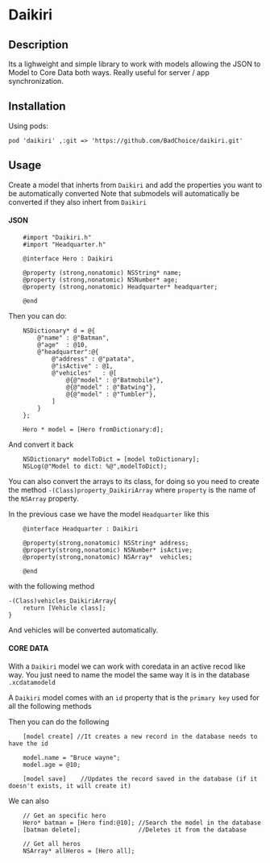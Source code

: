 # Daikiri

## Description
Its a lighweight and simple library to work with models allowing the JSON to Model to Core Data both ways.
Really useful for server / app synchronization.

## Installation

Using pods:


```
pod 'daikiri' ,:git => 'https://github.com/BadChoice/daikiri.git'
```

## Usage

Create a model that inherts from `Daikiri` and add the properties you want to be automatically converted
Note that submodels will automatically be converted if they also inhert from `Daikiri`

#### JSON

```
    #import "Daikiri.h"
    #import "Headquarter.h"

    @interface Hero : Daikiri

    @property (strong,nonatomic) NSString* name;
    @property (strong,nonatomic) NSNumber* age;
    @property (strong,nonatomic) Headquarter* headquarter;

    @end

```

Then you can do:

```
    NSDictionary* d = @{
        @"name" : @"Batman",
        @"age"  : @10,
        @"headquarter":@{
            @"address" : @"patata",
            @"isActive" : @1,
            @"vehicles"   : @[
                @{@"model" : @"Batmobile"},
                @{@"model" : @"Batwing"},
                @{@"model" : @"Tumbler"},
            ]
        }
    };

    Hero * model = [Hero fromDictionary:d];    

```

And convert it back

```
    NSDictionary* modelToDict = [model toDictionary];
    NSLog(@"Model to dict: %@",modelToDict);

```

You can also convert the arrays to its class, for doing so you need to create the method 
`-(Class)property_DaikiriArray` where `property` is the name of the `NSArray` property.

In the previous case we have the model `Headquarter` like this

```
    @interface Headquarter : Daikiri

    @property(strong,nonatomic) NSString* address;
    @property(strong,nonatomic) NSNumber* isActive;
    @property(strong,nonatomic) NSArray*  vehicles;

    @end

```

with the following method 

```
-(Class)vehicles_DaikiriArray{
    return [Vehicle class];
}

```

And vehicles will be converted automatically.


#### CORE DATA

With a `Daikiri` model we can work with coredata in an active recod like way. You just need to name the
model the same way it is in the database `.xcdatamodeld`

A `Daikiri` model comes with an `id` property that is the `primary key` used for all the following methods

Then you can do the following

```
    [model create] //It creates a new record in the database needs to have the id

    model.name = "Bruce wayne";
    model.age = @10;

    [model save]    //Updates the record saved in the database (if it doesn't exists, it will create it)
```

We can also

```
    // Get an specific hero
    Hero* batman = [Hero find:@10]; //Search the model in the database
    [batman delete];                //Deletes it from the database

    // Get all heros
    NSArray* allHeros = [Hero all];    
```

    




